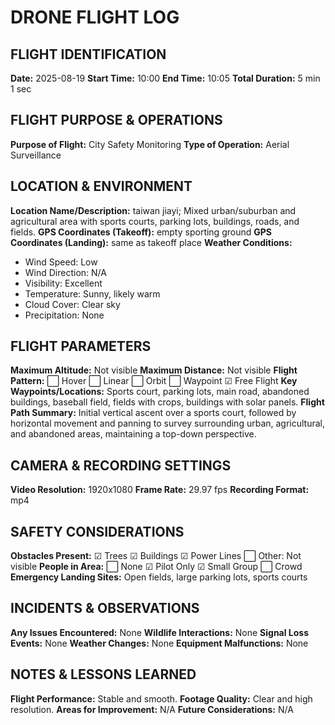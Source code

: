 # DRONE FLIGHT LOG

## FLIGHT IDENTIFICATION

**Date:** 2025-08-19
**Start Time:** 10:00
**End Time:** 10:05
**Total Duration:** 5 min 1 sec

## FLIGHT PURPOSE & OPERATIONS

**Purpose of Flight:** City Safety Monitoring
**Type of Operation:** Aerial Surveillance

## LOCATION & ENVIRONMENT

**Location Name/Description:** taiwan jiayi; Mixed urban/suburban and agricultural area with sports courts, parking lots, buildings, roads, and fields.
**GPS Coordinates (Takeoff):** empty sporting ground
**GPS Coordinates (Landing):** same as takeoff place
**Weather Conditions:**
- Wind Speed: Low
- Wind Direction: N/A
- Visibility: Excellent
- Temperature: Sunny, likely warm
- Cloud Cover: Clear sky
- Precipitation: None

## FLIGHT PARAMETERS

**Maximum Altitude:** Not visible
**Maximum Distance:** Not visible
**Flight Pattern:** ⬜ Hover ⬜ Linear ⬜ Orbit ⬜ Waypoint ☑ Free Flight
**Key Waypoints/Locations:** Sports court, parking lots, main road, abandoned buildings, baseball field, fields with crops, buildings with solar panels.
**Flight Path Summary:** Initial vertical ascent over a sports court, followed by horizontal movement and panning to survey surrounding urban, agricultural, and abandoned areas, maintaining a top-down perspective.

## CAMERA & RECORDING SETTINGS

**Video Resolution:** 1920x1080
**Frame Rate:** 29.97 fps
**Recording Format:** mp4

## SAFETY CONSIDERATIONS

**Obstacles Present:** ☑ Trees ☑ Buildings ☑ Power Lines ⬜ Other: Not visible
**People in Area:** ⬜ None ☑ Pilot Only ☑ Small Group ⬜ Crowd
**Emergency Landing Sites:** Open fields, large parking lots, sports courts

## INCIDENTS & OBSERVATIONS

**Any Issues Encountered:** None
**Wildlife Interactions:** None
**Signal Loss Events:** None
**Weather Changes:** None
**Equipment Malfunctions:** None

## NOTES & LESSONS LEARNED

**Flight Performance:** Stable and smooth.
**Footage Quality:** Clear and high resolution.
**Areas for Improvement:** N/A
**Future Considerations:** N/A